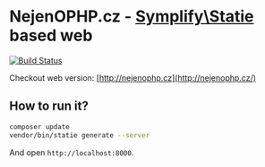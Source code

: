 # NejenOPHP.cz - [Symplify\Statie](https://github.com/Symplify/Statie) based web

[![Build Status](https://img.shields.io/travis/pehapkari/nejenophp.cz.svg?style=flat-square)](https://travis-ci.org/pehapkari/nejenophp.cz)

Checkout web version: [http://nejenophp.cz](http://nejenophp.cz/)

## How to run it?

```sh
composer update
vendor/bin/statie generate --server
```

And open `http://localhost:8000`.

